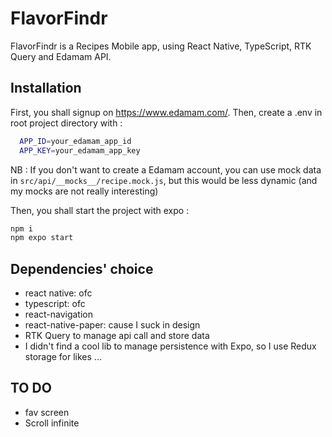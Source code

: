 # FlavorFindr

FlavorFindr is a Recipes Mobile app, using React Native, TypeScript, RTK Query and Edamam API.

## Installation

First, you shall signup on https://www.edamam.com/.
Then, create a .env in root project directory with :

```bash
  APP_ID=your_edamam_app_id
  APP_KEY=your_edamam_app_key
```

NB : If you don't want to create a Edamam account, you can use mock data in `src/api/__mocks__/recipe.mock.js`, but this would be less dynamic (and my mocks are not really interesting)

Then, you shall start the project with expo :

```bash
npm i
npm expo start
```

## Dependencies' choice

- react native: ofc
- typescript: ofc
- react-navigation
- react-native-paper: cause I suck in design
- RTK Query to manage api call and store data
- I didn't find a cool lib to manage persistence with Expo, so I use Redux storage for likes ...

## TO DO

- fav screen
- Scroll infinite
